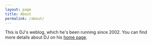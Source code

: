 ```yaml
---
layout: page
title: About
permalink: /about/
---
```


This is DJ's weblog, which he's been running since 2002. You can find more details about DJ on his [home page](http://pipetree.com/qmacro/).
